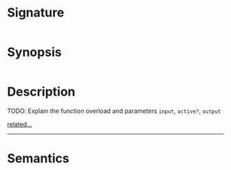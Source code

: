 # Signature
```vikid-signature
```

# Synopsis
```vikid-synopsis
```

# Description
TODO: Explain the function overload and parameters `input`, `active?`, `output`

[related...](https://en.wikipedia.org/wiki/Loop_(music))

----
# Semantics